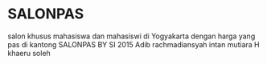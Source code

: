 # SALONPAS
salon khusus mahasiswa dan mahasiswi di Yogyakarta dengan harga yang pas di kantong
SALONPAS BY SI 2015
Adib rachmadiansyah
intan mutiara H
khaeru soleh
